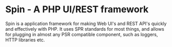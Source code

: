 # Spin - A PHP UI/REST framework

Spin is a application framework for making Web UI's and REST API's quickly and effectively with PHP. It uses SPR standards for
most things, and allows for plugging in almost any PSR compatible component, such as loggers, HTTP libraries etc.

